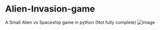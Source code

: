 # Alien-Invasion-game
A Small Alien vs Spaceship game in python (Not fully complete)
![image](https://github.com/ZLaTaN003/Alien-Invasion-game/assets/140087832/008477f0-ad79-4d5a-927a-51a93de142f9)
